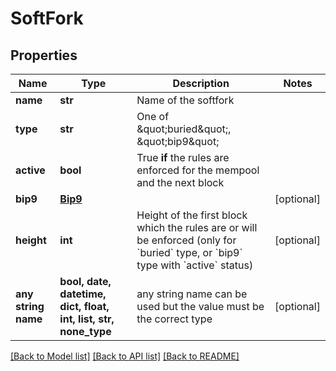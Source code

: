 # SoftFork


## Properties
Name | Type | Description | Notes
------------ | ------------- | ------------- | -------------
**name** | **str** | Name of the softfork | 
**type** | **str** | One of \&quot;buried\&quot;, \&quot;bip9\&quot; | 
**active** | **bool** | True **if** the rules are enforced for the mempool and the next block | 
**bip9** | [**Bip9**](Bip9.md) |  | [optional] 
**height** | **int** | Height of the first block which the rules are or will be enforced (only for &#x60;buried&#x60; type, or &#x60;bip9&#x60; type with &#x60;active&#x60; status) | [optional] 
**any string name** | **bool, date, datetime, dict, float, int, list, str, none_type** | any string name can be used but the value must be the correct type | [optional]

[[Back to Model list]](../README.md#documentation-for-models) [[Back to API list]](../README.md#documentation-for-api-endpoints) [[Back to README]](../README.md)


